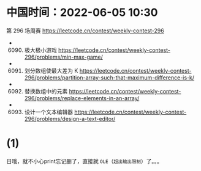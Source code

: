 
# 中国时间：2022-06-05 10:30

第 296 场周赛 https://leetcode.cn/contest/weekly-contest-296
- 6090. 极大极小游戏 https://leetcode.cn/contest/weekly-contest-296/problems/min-max-game/
- 6091. 划分数组使最大差为 K https://leetcode.cn/contest/weekly-contest-296/problems/partition-array-such-that-maximum-difference-is-k/
- 6092. 替换数组中的元素 https://leetcode.cn/contest/weekly-contest-296/problems/replace-elements-in-an-array/
- 6093. 设计一个文本编辑器 https://leetcode.cn/contest/weekly-contest-296/problems/design-a-text-editor/

# (1)

日哦，就不小心print忘记删了，直接就 `OLE`（`超出输出限制`）了。。。
